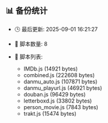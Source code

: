 ## 📊 备份统计

- 🕒 最后更新: 2025-09-01 16:21:27
- 📁 脚本数量: 8
- 📄 脚本列表:

  - IMDb.js (14921 bytes)
  - combined.js (222608 bytes)
  - danmu_auto.js (107871 bytes)
  - danmu_playurl.js (46921 bytes)
  - douban.js (96429 bytes)
  - letterboxd.js (33802 bytes)
  - person_movie.js (7843 bytes)
  - trakt.js (15474 bytes)
